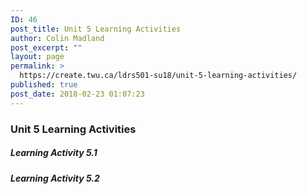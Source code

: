 ```yaml
---
ID: 46
post_title: Unit 5 Learning Activities
author: Colin Madland
post_excerpt: ""
layout: page
permalink: >
  https://create.twu.ca/ldrs501-su18/unit-5-learning-activities/
published: true
post_date: 2018-02-23 01:07:23
---
```

<h3>Unit 5 Learning Activities</h3>

<h5>Learning Activity 5.1</h5>

<h5>Learning Activity 5.2</h5>